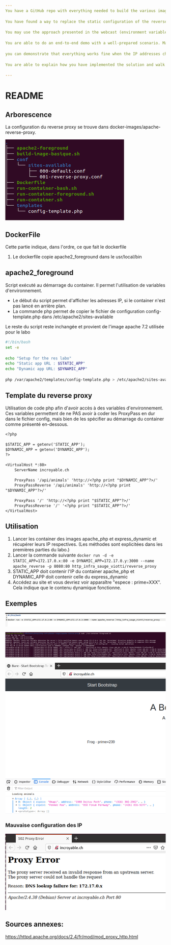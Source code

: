 ```yaml
---
You have a GitHub repo with everything needed to build the various images.

You have found a way to replace the static configuration of the reverse proxy (hard-coded IP adresses) with a dynamic configuration.

You may use the approach presented in the webcast (environment variables and PHP script executed when the reverse proxy container is started), or you may use another approach. The requirement is that you should not have to rebuild the reverse proxy Docker image when the IP addresses of the servers change.

You are able to do an end-to-end demo with a well-prepared scenario. Make sure that 

you can demonstrate that everything works fine when the IP addresses change!

You are able to explain how you have implemented the solution and walk us through the configuration and the code.

---
```






# README

## Arborescence

La configuration du reverse proxy se trouve dans docker-images/apache-reverse-proxy.

![arborescence](assets/arborescence.PNG)

## **DockerFile**

Cette partie indique, dans l'ordre, ce que fait le dockerfile

1) Le dockerfile copie apache2_foreground dans le usr/local/bin

## **apache2_foreground**
Script exécuté au démarrage du container. Il permet l'utilisation de variables d'environnement.

- Le début du script permet d'afficher les adresses IP, si le container n'est pas lancé en arrière plan.
- La commande php permet de copier le fichier de configuration config-template.php dans /etc/apache2/sites-available

Le reste du script reste inchangée et provient de l'image apache 7.2 utilisée pour le labo

```bash
#!/bin/bash
set -e

echo "Setup for the res labo"
echo "Static app URL : $STATIC_APP"
echo "Dynamic app URL: $DYNAMIC_APP"

php /var/apache2/templates/config-template.php > /etc/apache2/sites-available/001-reverse-proxy.conf

```

## **Template du reverse proxy**
Utilisation de code php afin d'avoir accès à des variables d'environnement. Ces variables permettent de ne PAS avoir à coder les ProxyPass en dur dans le fichier config, mais bien de les spécifier au démarrage du container comme présenté en-dessous.
```
<?php

$STATIC_APP = getenv('STATIC_APP');
$DYNAMIC_APP = getenv('DYNAMIC_APP');
?>

<VirtualHost *:80>
	ServerName incroyable.ch
	
	ProxyPass '/api/animals' 'http://<?php print "$DYNAMIC_APP"?>/'
	ProxyPassReverse '/api/animals' 'http://<?php print "$DYNAMIC_APP"?>/'
	
	ProxyPass '/' 'http://<?php print "$STATIC_APP"?>/'
	ProxyPassReverse '/' '<?php print "$STATIC_APP"?>/'
</VirtualHost>

```

## **Utilisation**
1) Lancer les container des images apache_php et express_dynamic et récupérer leurs IP respectives. (Les méthodes sont explicitées dans les premières parties du labo.)
2) Lancer la commande suivante ```docker run -d -e STATIC_APP=172.17.0.x:80 -e DYNAMIC_APP=172.17.0.y:3000 --name apache_reverse -p 8080:80 http_infra_sauge_viotti/reverse_proxy```
3) STATIC_APP doit contenir l'IP du container apache_php et DYNAMIC_APP doit contenir celle du express_dynamic
4) Accédez au site et vous devriez voir apparaître "espece : prime=XXX". Cela indique que le contenu dynamique fonctionne.

## Exemples

![exemples3](assets/exemples3.PNG)

![exemples2](assets/exemples2.PNG)

![exemples](assets/exemples.PNG)





### Mauvaise configuration des IP

![error_configuration](assets/error_configuration.PNG)

## Sources annexes:

https://httpd.apache.org/docs/2.4/fr/mod/mod_proxy_http.html
